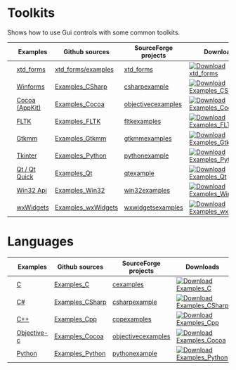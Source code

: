 
# Toolkits

Shows how to use Gui controls with some common toolkits.

|                                                                                                       | Examples                                                          | Github sources                                                                      | SourceForge projects                                                | Downloads                                                                                                                                                               |
|-------------------------------------------------------------------------------------------------------|-------------------------------------------------------------------|-------------------------------------------------------------------------------------|---------------------------------------------------------------------|-------------------------------------------------------------------------------------------------------------------------------------------------------------------------|
| [![xtdforms_logo](Docs/Pictures/xtd_forms.png)](https://gammasoft71.wixsite.com/gammasoft)            | [xtd_forms](https://gammasoft71.wixsite.com/gammasoft)            | [xtd_forms/examples](https://github.com/gammasoft71/xtd_forms/tree/master/examples) | [xtd_forms](https://sourceforge.net/projects/formspro/)             | [![Download xtd_forms](https://img.shields.io/sourceforge/dt/formspro.svg)](https://sourceforge.net/projects/formspro/files/latest/download)                            |
| [![winforms_logo](Docs/Pictures/Winforms.png)](https://gammasoft71.wixsite.com/gammasoft/csharp)      | [Winforms](https://gammasoft71.wixsite.com/gammasoft/csharp)      | [Examples_CSharp](https://github.com/gammasoft71/Examples_CSharp)                   | [csharpexample](https://sourceforge.net/p/csharpexample/)           | [![Download Examples_CSharp](https://img.shields.io/sourceforge/dt/csharpexample.svg)](https://sourceforge.net/projects/csharpexample/files/latest/download)            |
| [![cocoa_logo](Docs/Pictures/Cocoa.png)](https://gammasoft71.wixsite.com/gammasoft/cocoa)             | [Cocoa (AppKit)](https://gammasoft71.wixsite.com/gammasoft/cocoa) | [Examples_Cocoa](https://github.com/gammasoft71/Examples_Cocoa)                     | [objectivecexamples](https://sourceforge.net/p/objectivecexamples/) | [![Download Examples_Cocoa](https://img.shields.io/sourceforge/dt/objectivecexamples.svg)](https://sourceforge.net/projects/objectivecexamples/files/latest/download)   |
| [![fltk_logo](Docs/Pictures/FLTK.png)](https://gammasoft71.wixsite.com/gammasoft/fltk)                | [FLTK](https://gammasoft71.wixsite.com/gammasoft/fltk)            | [Examples_FLTK](https://github.com/gammasoft71/Examples_FLTK)                       | [fltkexamples](https://sourceforge.net/p/fltkexamples/)             | [![Download Examples_FLTK](https://img.shields.io/sourceforge/dt/fltkexamples.svg)](https://sourceforge.net/projects/fltkexamples/files/latest/download)                |
| [![gtkmm_logo](Docs/Pictures/Gtkmm.png)](https://gammasoft71.wixsite.com/gammasoft/gtkmm)             | [Gtkmm](https://gammasoft71.wixsite.com/gammasoft/gtkmm)          | [Examples_Gtkmm](https://github.com/gammasoft71/Examples_Gtkmm)                     | [gtkmmexamples](https://sourceforge.net/p/gtkmmexamples/)           | [![Download Examples_Gtkmm](https://img.shields.io/sourceforge/dt/gtkmmexamples.svg)](https://sourceforge.net/projects/gtkmmexamples/files/latest/download)             |
| [![tk_logo](Docs/Pictures/Tk.png)](https://gammasoft71.wixsite.com/gammasoft/python)                  | [Tkinter](https://gammasoft71.wixsite.com/gammasoft/python)       | [Examples_Python](https://github.com/gammasoft71/Examples_Python)                   | [pythonexample](https://sourceforge.net/p/pythonexample/)           | [![Download Examples_Python](https://img.shields.io/sourceforge/dt/pythonexample.svg)](https://sourceforge.net/projects/pythonexample/files/latest/download)            |
| [![qt_logo](Docs/Pictures/Qt.png)](https://gammasoft71.wixsite.com/gammasoft/qt)                      | [Qt / Qt Quick](https://gammasoft71.wixsite.com/gammasoft/qt)     | [Examples_Qt](https://github.com/gammasoft71/Examples_Qt)                           | [qtexample](https://sourceforge.net/p/qtexample/)                   | [![Download Examples_Qt](https://img.shields.io/sourceforge/dt/qtexample.svg)](https://sourceforge.net/projects/qtexample/files/latest/download)                        |
| [![win32_logo](Docs/Pictures/Win32.png)](https://gammasoft71.wixsite.com/gammasoft/win32)             | [Win32 Api](https://gammasoft71.wixsite.com/gammasoft/win32)      | [Examples_Win32](https://github.com/gammasoft71/Examples_Win32)                     | [win32examples](https://sourceforge.net/p/win32examples/)           | [![Download Examples_Win32](https://img.shields.io/sourceforge/dt/win32examples.svg)](https://sourceforge.net/projects/win32examples/files/latest/download)             |
| [![wxwidgets_logo](Docs/Pictures/wxWidgets.png)](https://gammasoft71.wixsite.com/gammasoft/wxwidgets) | [wxWidgets](https://gammasoft71.wixsite.com/gammasoft/wxwidgets)  | [Examples_wxWidgets](https://github.com/gammasoft71/Examples_wxWidgets)             | [wxwidgetsexamples](https://sourceforge.net/p/wxwidgetsexamples/)   | [![Download Examples_wxWidgets](https://img.shields.io/sourceforge/dt/wxwidgetsexamples.svg)](https://sourceforge.net/projects/wxwidgetsexamples/files/latest/download) |

# Languages

|                                                                                                      | Examples                                                       | Github sources                                                    | SourceForge projects                                                | Downloads                                                                                                                                                            |
|------------------------------------------------------------------------------------------------------|----------------------------------------------------------------|-------------------------------------------------------------------|---------------------------------------------------------------------|----------------------------------------------------------------------------------------------------------------------------------------------------------------------|
| [![c_logo](Docs/Pictures/C.png)](https://gammasoft71.wixsite.com/gammasoft/c)                        | [C](https://gammasoft71.wixsite.com/gammasoft/c)               | [Examples_C](https://github.com/gammasoft71/Examples_C)           | [cexamples](https://sourceforge.net/p/cexamples/)                   | [![Download Examples_C](https://img.shields.io/sourceforge/dt/cexamples.svg)](https://sourceforge.net/projects/cexamples/files/latest/download)                      |
| [![csharp_logo](Docs/Pictures/CSharp.png)](https://gammasoft71.wixsite.com/gammasoft/csharp)         | [C#](https://gammasoft71.wixsite.com/gammasoft/csharp)         | [Examples_CSharp](https://github.com/gammasoft71/Examples_CSharp) | [csharpexample](https://sourceforge.net/p/csharpexample/)           | [![Download Examples_CSharp](https://img.shields.io/sourceforge/dt/csharpexample.svg)](https://sourceforge.net/projects/csharpexample/files/latest/download)         |
| [![cpp_logo](Docs/Pictures/Cpp.png)](https://gammasoft71.wixsite.com/gammasoft/cpp)                  | [C++](https://gammasoft71.wixsite.com/gammasoft/cpp)           | [Examples_Cpp](https://github.com/gammasoft71/Examples_Cpp)       | [cppexamples](https://sourceforge.net/p/cppexamples/)               | [![Download Examples_Cpp](https://img.shields.io/sourceforge/dt/cppexamples.svg)](https://sourceforge.net/projects/cppexamples/files/latest/download)                |
| [![objectivec_logo](Docs/Pictures/Objective-c.png)](https://gammasoft71.wixsite.com/gammasoft/cocoa) | [Objective-c](https://gammasoft71.wixsite.com/gammasoft/cocoa) | [Examples_Cocoa](https://github.com/gammasoft71/Examples_Cocoa)   | [objectivecexamples](https://sourceforge.net/p/objectivecexamples/) | [![Download Examples_Cocoa](https://img.shields.io/sourceforge/dt/objectivecexamples.svg)](https://sourceforge.net/projects/objectivecexamples/files/latest/download)|
| [![python_logo](Docs/Pictures/Python.png)](https://gammasoft71.wixsite.com/gammasoft/python)         | [Python](https://gammasoft71.wixsite.com/gammasoft/python)     | [Examples_Python](https://github.com/gammasoft71/Examples_Python) | [pythonexample](https://sourceforge.net/p/pythonexample/)           | [![Download Examples_Python](https://img.shields.io/sourceforge/dt/pythonexample.svg)](https://sourceforge.net/projects/pythonexample/files/latest/download)         |

